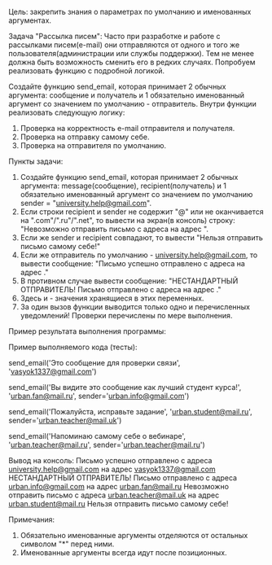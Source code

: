 Цель: закрепить знания о параметрах по умолчанию и именованных аргументах.

Задача "Рассылка писем":
Часто при разработке и работе с рассылками писем(e-mail) они отправляются от одного и того же пользователя(администрации или службы поддержки). Тем не менее должна быть возможность сменить его в редких случаях.
Попробуем реализовать функцию с подробной логикой.

Создайте функцию send_email, которая принимает 2 обычных аргумента: сообщение и получатель и 1 обязательно именованный аргумент со значением по умолчанию - отправитель.
Внутри функции реализовать следующую логику:
  1. Проверка на корректность e-mail отправителя и получателя.
  2. Проверка на отправку самому себе.
  3. Проверка на отправителя по умолчанию.
     
Пункты задачи:
  1. Создайте функцию send_email, которая принимает 2 обычных аргумента: message(сообщение), recipient(получатель) и 1 обязательно именованный аргумент со значением по умолчанию sender = "university.help@gmail.com".
  2. Если строки recipient и sender не содержит "@" или не оканчивается на ".com"/".ru"/".net", то вывести на экран(в консоль) строку: "Невозможно отправить письмо с адреса <sender> на адрес <recipient>".
  3. Если же sender и recipient совпадают, то вывести "Нельзя отправить письмо самому себе!"
  4. Если же отправитель по умолчанию - university.help@gmail.com, то вывести сообщение: "Письмо успешно отправлено с адреса <sender> на адрес <recipient>."
  5. В противном случае вывести сообщение: "НЕСТАНДАРТНЫЙ ОТПРАВИТЕЛЬ! Письмо отправлено с адреса <sender> на адрес <recipient>."
  6. Здесь <sender> и <recipient> - значения хранящиеся в этих переменных.
  7. За один вызов функции выводится только одно и перечисленных уведомлений! Проверки перечислены по мере выполнения.

Пример результата выполнения программы:

Пример выполняемого кода (тесты):

send_email('Это сообщение для проверки связи', 'vasyok1337@gmail.com')

send_email('Вы видите это сообщение как лучший студент курса!', 'urban.fan@mail.ru', sender='urban.info@gmail.com')

send_email('Пожалуйста, исправьте задание', 'urban.student@mail.ru', sender='urban.teacher@mail.uk')

send_email('Напоминаю самому себе о вебинаре', 'urban.teacher@mail.ru', sender='urban.teacher@mail.ru')

Вывод на консоль:
  Письмо успешно отправлено с адреса university.help@gmail.com на адрес vasyok1337@gmail.com
  НЕСТАНДАРТНЫЙ ОТПРАВИТЕЛЬ! Письмо отправлено с адреса urban.info@gmail.com на адрес urban.fan@mail.ru
  Невозможно отправить письмо с адреса urban.teacher@mail.uk на адрес urban.student@mail.ru
  Нельзя отправить письмо самому себе!

Примечания:

  1. Обязательно именованные аргументы отделяются от остальных символом "*" перед ними.
  2. Именованные аргументы всегда идут после позиционных.
